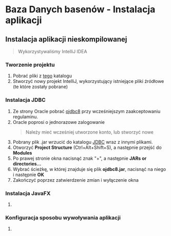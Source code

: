 # Baza Danych basenów - Instalacja aplikacji

## Instalacja aplikacji nieskompilowanej
   > Wykorzystywaliśmy IntelliJ IDEA
   
### Tworzenie projektu

1. Pobrać pliki z [tego](https://github.com/WorkingFen/BDProject/tree/master/Aplikacja/src) katalogu
2. Stworzyć nowy projekt IntelliJ, wykorzystujący istniejące pliki źródłowe (te które zostały pobrane)

### Instalacja JDBC
   
1. Ze strony Oracle pobrać [ojdbc8](https://www.oracle.com/technetwork/database/features/jdbc/jdbc-ucp-122-3110062.html) przy wcześniejszym zaakceptowaniu regulaminu.
2. Oracle poprosi o jednorazowe zalogowanie
   > Należy mieć wcześniej utworzone konto, lub stworzyć nowe
3. Pobrany plik .jar wrzucić do katalogu [JDBC](https://github.com/WorkingFen/BDProject/tree/master/Aplikacja/src/JDBC) wraz z innymi plikami.
4. Otworzyć **Project Structure** (Ctrl+Alt+Shift+S), a następnie przejść do **Modules**
5. Po prawej stronie okna nacisnąć znak "+", a następnie **JARs or directories...**
6. Wybrać ścieżkę, w której znajduje się plik **ojdbc8.jar**, nacisnąć na niego i następnie **OK**
7. Zakończyć poprzez zatwierdzenie zmian i wyłączenie okna

### Instalacja JavaFX

1. 

### Konfiguracja sposobu wywoływania aplikacji

1. 